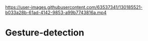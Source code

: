 

https://user-images.githubusercontent.com/63537341/130185521-b033a28b-61ad-4142-9853-a99b7743816a.mp4

# Gesture-detection
